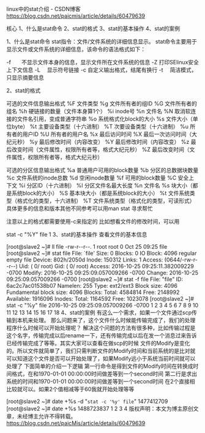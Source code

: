 linux中的stat介绍 - CSDN博客 https://blog.csdn.net/paicmis/article/details/60479639

核心 
1、什么是stat命令 
2、stat的格式 
3、stat的基本操作 
4、stat的案例

1、什么是stat命令 
stat指令：文件/文件系统的详细信息显示。 
stat命令主要用于显示文件或文件系统的详细信息，该命令的语法格式如下：

-f　　不显示文件本身的信息，显示文件所在文件系统的信息 
-Z 打印SElinux安全上下文信息 
-L　 显示符号链接 
-c 自定义输出格式，结尾有换行 
-t　 简洁模式，只显示摘要信息

2、stat的格式

可选的文件信息输出格式
%F 文件类型 
%g 文件所有者的组ID 
%G 文件所有者的组名 
%h 硬链接的数量（文件本身算1个） 
%i inode号 
%n 文件名 
%N 取消软连接的文件名引用，变成普通字符串 
%o 系统格式化block的大小 
%s 文件大小（单位byte） 
%t 主要设备类型（十六进制） 
%T 次要设备类型（十六进制） 
%u 所有者的用户ID 
%U 所有者的用户名 
%x 最后访问时间 
%X 最后一次访问时间（大纪元秒） 
%y 最后修改时间（内容改变） 
%Y 最后修改时间（内容改变） 
%z 最后改变时间（文件属性，权限所有者等，格式大纪元秒） 
%Z 最后改变时间（文件属性，权限所有者等，格式大纪元秒）

可选的分区信息输出格式
%a 普通用户可用的block数量 
%b 分区的总数据块数量 
%c 文件系统的inode总数 
%d 空闲inode数量 
%f 可用的block数量 
%C 安全上下文 
%i 分区ID（十六进制） 
%l 分区文件名最大长度 
%n 文件名 
%s 块大小（都是系统block的大小） 
%S 基本块大小（都是系统block的大小） 
%t 文件系统类型（格式化的类型，十六进制） 
%T 文件系统类型（格式化的类型，可读形式） 
具体更多的信息和版本其他不同参考可以用man stat 寻求帮忙

注意以上的格式都需要使用-c来指定的 比如想看文件的修改时间，可以用

stat -c "%Y" file
1
3、stat的基本操作 
查看文件的基本信息

[root@slave2 ~]# ll file
-rw-r--r--. 1 root root 0 Oct 25 09:25 file
[root@slave2 ~]# stat file
  File: `file'
  Size: 0               Blocks: 0          IO Block: 4096   regular empty file
Device: 802h/2050d      Inode: 150312      Links: 1
Access: (0644/-rw-r--r--)  Uid: (    0/    root)   Gid: (    0/    root)
Access: 2016-10-25 09:25:11.382009229 -0700
Modify: 2016-10-25 09:25:09.057009266 -0700
Change: 2016-10-25 09:25:09.057009266 -0700
[root@slave2 ~]# stat -f file 
  File: "file"
    ID: 6ac2c7ac01538b07 Namelen: 255     Type: ext2/ext3
Block size: 4096       Fundamental block size: 4096
Blocks: Total: 4584814    Free: 2148992    Available: 1916096
Inodes: Total: 1164592    Free: 1023078
[root@slave2 ~]# stat -c "%y" file 
2016-10-25 09:25:09.057009266 -0700
1
2
3
4
5
6
7
8
9
10
11
12
13
14
15
16
17
18
4、stat的案例 
有这么一个需求，如果一个文件通过scp传输到本机来处理。 
那么问题来了，这个文件什么时候能传输完成了，我们的处理程序什么时候可以开始处理呢？ 
解决这个问题的方法有很多种，比如传输过程是这个名字，传输完成以后rename一下，还有传输完成以后在发一个消息过来告诉已经传输完成了等等。其实大家可以查看在做scp的时候 文件的Modify是变化的。所以文件就简单了，我们只需判断文件的Modify时间和当前系统的是比对就可以知道这个文件是否可以开始处理了，如果Modify远小于系统当前时间就可以处理了 
下面简单的介绍一下逻辑 
第一行命令是得到文件的Modify时间在转换成时间格式，在和1970-01-01 00:00:00时间做差等到一个second时间 
第二行是求出系统的时间和1970-01-01 00:00:00时间做差等到一个second时间 
在2个直接相比较就可以。如果2个值相减等于60我就开始处理等等

[root@slave2 ~]# date +%s -d "`stat -c '%y' file`"
1477412709
[root@slave2 ~]# date +%s
1488723837
1
2
3
4
版权声明：本文为博主原创文章，未经博主允许不得转载。	https://blog.csdn.net/paicMis/article/details/60479639